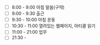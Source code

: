 - [ ] 8:00 - 9:00 아침 말씀(구약)
- [ ] 9:00 - 9:30 출근
- [ ] 9:30 - 10:00 아침 운동
- [ ] 10:30 - 11:00 열려있는 웹페이지, 아티클 읽기
- [ ] 11:00 - 21:00 업무
- [ ] 21:30 - 